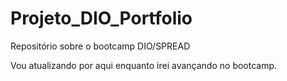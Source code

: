 # Projeto_DIO_Portfolio
Repositório sobre o bootcamp DIO/SPREAD

Vou atualizando por aqui enquanto irei avançando no bootcamp.

